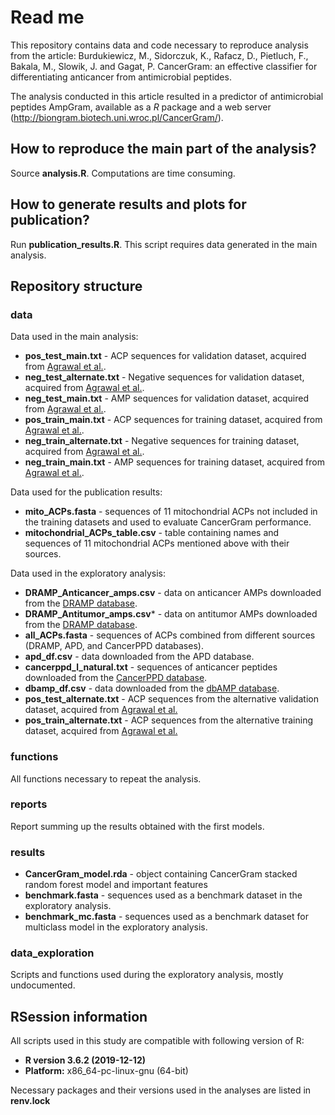 # Read me

This repository contains data and code necessary to reproduce analysis from the article: Burdukiewicz, M., Sidorczuk, K., Rafacz, D., Pietluch, F., Bakala, M., Slowik, J. and Gagat, P. CancerGram: an effective classifier for differentiating anticancer from antimicrobial peptides.

The analysis conducted in this article resulted in a predictor of antimicrobial peptides AmpGram, available as a *R* package and a web server (http://biongram.biotech.uni.wroc.pl/CancerGram/).


## How to reproduce the main part of the analysis?

Source **analysis.R**. Computations are time consuming.

## How to generate results and plots for publication?

Run **publication_results.R**. This script requires data generated in the main analysis.

## Repository structure

### data

Data used in the main analysis: 

* **pos_test_main.txt** - ACP sequences for validation dataset, acquired from [Agrawal et al.](https://doi.org/10.1093/bib/bbaa153).
* **neg_test_alternate.txt** - Negative sequences for validation dataset, acquired from [Agrawal et al.](https://doi.org/10.1093/bib/bbaa153).
* **neg_test_main.txt** - AMP sequences for validation dataset, acquired from [Agrawal et al.](https://doi.org/10.1093/bib/bbaa153).
* **pos_train_main.txt** - ACP sequences for training dataset, acquired from [Agrawal et al.](https://doi.org/10.1093/bib/bbaa153).
* **neg_train_alternate.txt** - Negative sequences for training dataset, acquired from [Agrawal et al.](https://doi.org/10.1093/bib/bbaa153).
* **neg_train_main.txt** - AMP sequences for training dataset, acquired from [Agrawal et al.](https://doi.org/10.1093/bib/bbaa153).

Data used for the publication results:

* **mito_ACPs.fasta** - sequences of 11 mitochondrial ACPs not included in the training datasets and used to evaluate CancerGram performance.
* **mitochondrial_ACPs_table.csv** - table containing names and sequences of 11 mitochondrial ACPs mentioned above with their sources.

Data used in the exploratory analysis:

* **DRAMP_Anticancer_amps.csv** - data on anticancer AMPs downloaded from the [DRAMP database](http://dramp.cpu-bioinfor.org/).
* **DRAMP_Antitumor_amps.csv*** - data on antitumor AMPs downloaded from the [DRAMP database](http://dramp.cpu-bioinfor.org/).
* **all_ACPs.fasta** - sequences of ACPs combined from different sources (DRAMP, APD, and CancerPPD databases).
* **apd_df.csv** - data downloaded from the APD database.
* **cancerppd_l_natural.txt** - sequences of anticancer peptides downloaded from the [CancerPPD database](http://crdd.osdd.net/raghava/cancerppd/downseq.php).
* **dbamp_df.csv** - data downloaded from the [dbAMP database](http://140.138.77.240/~dbamp/).
* **pos_test_alternate.txt** - ACP sequences from the alternative validation dataset, acquired from [Agrawal et al.](https://doi.org/10.1093/bib/bbaa153)
* **pos_train_alternate.txt** - ACP sequences from the alternative training dataset, acquired from [Agrawal et al.](https://doi.org/10.1093/bib/bbaa153)


### functions

All functions necessary to repeat the analysis.

### reports

Report summing up the results obtained with the first models. 

### results

* **CancerGram_model.rda** - object containing CancerGram stacked random forest model and important features
* **benchmark.fasta** - sequences used as a benchmark dataset in the exploratory analysis.
* **benchmark_mc.fasta** - sequences used as a benchmark dataset for multiclass model in the exploratory analysis.

### data_exploration

Scripts and functions used during the exploratory analysis, mostly undocumented.


## RSession information

All scripts used in this study are compatible with following version of R:

* **R version 3.6.2 (2019-12-12)**
* **Platform:** x86_64-pc-linux-gnu (64-bit)

Necessary packages and their versions used in the analyses are listed in **renv.lock**

